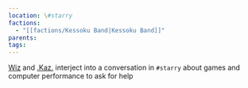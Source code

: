 ```yaml
---
location: \#starry
factions:
  - "[[factions/Kessoku Band|Kessoku Band]]"
parents: 
tags: 
---
```

[Wiz](https://discord.com/channels/1093664259273130084/1093664259273130087/1131579344452591696) and [.Kaz.](https://discord.com/channels/1093664259273130084/1093664259273130087/1131579351381577809) interject into a conversation in `#starry` about games and computer performance to ask for help
